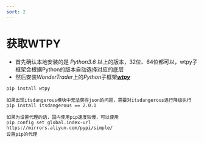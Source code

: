 ```yaml
---
sort: 2
---
```


# 获取WTPY

+ 首先确认本地安装的是 *Python3.6* 以上的版本，32位、64位都可以，wtpy子框架会根据Python的版本自动选择对应的底层
+ 然后安装*WonderTrader*上的*Python*子框架[***wtpy***](https://pypi.org/project/wtpy/)

```cmd
pip install wtpy
```

```tip
如果出现itsdangerous模块中无法获得json的问题，需要对itsdangerous进行降级执行
pip install itsdangerous == 2.0.1
```

```tip
如果为设置代理的话，国内使用pip速度较慢，可以使用
pip config set global.index-url https://mirrors.aliyun.com/pypi/simple/
设置pip的代理
```
